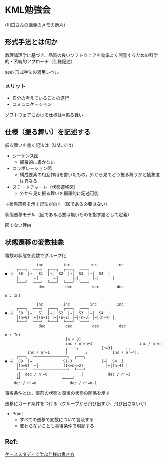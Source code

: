 # KML勉強会

(川口さんの講義のメモの断片）

## 形式手法とは何か

数理論理学に基づき、品質の良いソフトウェアを効率よく開発するための科学的・系統的アプローチ（仕様記述）

see) 形式手法の適用レベル

### メリット

* 自分の考えていることの遂行
* コミュニケーション

ソフトウェアにおける仕様は≒振る舞い

## 仕様（振る舞い）を記述する

振る舞いを書く記法は（UMLでは）

* シーケンス図
    * 網羅的に書かない
* コラボレーション図
    * 構成要素の相互作用を書いたもの。外から見てどう振る舞うかと抽象度は異なる
* ステートチャート（状態遷移図）
    * 外から見た振る舞いを網羅的に記述可能

→状態遷移を示す記法が向く（図である必要はない）

状態遷移モデル（図である必要は無いものを指す語として定義）


図でない理由

## 状態遷移の変数抽象

複数の状態を変数でグループ化


```
              inc         inc         inc         inc 
     ┌───┐  ┌───┐  ┌───┐  ┌───┐  ┌───┐
● →│  S0  │→│  S1  │→│  S2  │→│  S3  │→│  S4  │
     │      │←│      │←│      │←│      │←│      │
     └───┘  └───┘  └───┘  └───┘  └───┘
               dec         dec         dec        dec
```


```
n : Int

              inc         inc         inc         inc
     ┌───┐  ┌───┐  ┌───┐  ┌───┐  ┌───┐
● →│  S0  │→│  S1  │→│  S2  │→│  S3  │→│  S4  │
     │(n=0) │←│(n=1) │←│(n=2) │←│(n=3) │←│(n=4) │
     └───┘  └───┘  └───┘  └───┘  └───┘
               dec         dec         dec         dec
```

```
n : Int
                           [n < 3] 
                           inc / n'=n+1                     inc / n'=n
                           ┌────┐          [n=3]      ┌┐
          inc / n'=1       │        ↓           inc / n'=4│↓
     ┌───┐  ┌───────────────┐  ┌───┐
● →│  S0  │→│             S1-3             │→│  S4  │
     │(n=0) │←│           (1<=n<=2)          │←│(n-4) │
     └───┘  └───────────────┘  └───┘
     ↑│  dec / n'=0      ↑        │           dec / n'=3
     └┘                  └────┘
    dec / n'=n               dec / n'=n-1

```



事後条件とは、事前の状態と事後の状態の関係を示す

遷移にガード条件をつける（グループから飛び出すか、飛び出さないか）


* Point
    * すべての遷移で変数について言及する
    * 変わらないことも事後条件で明記する


## Ref:

[ケーススタディで学ぶ仕様の書き方](http://jasst.jp/symposium/jasst18tokyo/pdf/B5.pdf)
